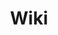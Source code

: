 ﻿---
title: "Wiki"
summary: "Bee Planet Connection knowledge base."
# weight controls sort vs other sections (optional)
weight: 10
---
